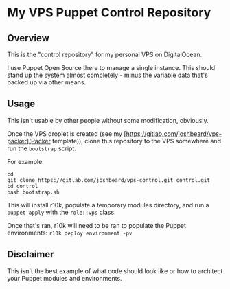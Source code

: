# My VPS Puppet Control Repository

## Overview

This is the "control repository" for my personal VPS on DigitalOcean.

I use Puppet Open Source there to manage a single instance.  This should stand
up the system almost completely - minus the variable data that's backed up via
other means.

## Usage

This isn't usable by other people without some modification, obviously.

Once the VPS droplet is created (see my [https://gitlab.com/joshbeard/vps-packer](Packer template)),
clone this repository to the VPS somewhere and run the `bootstrap` script.

For example:

```shell
cd
git clone https://gitlab.com/joshbeard/vps-control.git control.git
cd control
bash bootstrap.sh
```

This will install r10k, populate a temporary modules directory, and run a
`puppet apply` with the `role::vps` class.

Once that's ran, r10k will need to be ran to populate the Puppet environments:
`r10k deploy environment -pv`

## Disclaimer

This isn't the best example of what code should look like or how to architect
your Puppet modules and environments.
